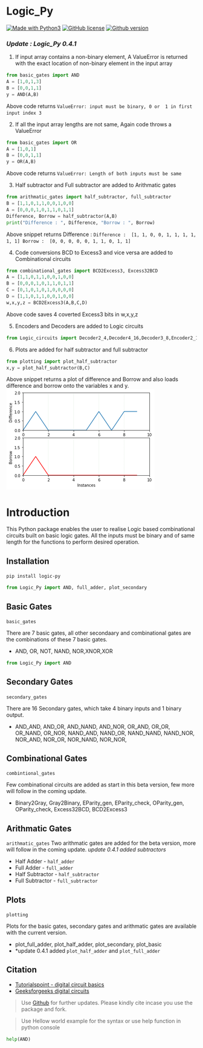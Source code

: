 # Logic_Py

[![Made with Python3](https://img.shields.io/badge/Made%20With-Python3-green)](https://www.python.org/)
[![GitHub license](https://img.shields.io/badge/license-Apache2.0-blue.svg)](https://github.com/vishwesh-vishwesh/Logic_Py/blob/main/LICENSE)
[![Github version](https://img.shields.io/badge/version-0.4.1-green)](https://github.com/vishwesh-vishwesh/Logic_Py)

### *Update : Logic_Py 0.4.1*

1. If input array contains a non-binary element, A ValueError is returned with the exact location of non-binary element in the input array
```python
from basic_gates import AND
A = [1,0,1,3]
B = [0,0,1,1]
y = AND(A,B)
```
 Above code returns `ValueError: input must be binary, 0 or  1 in first input index 3`

2. If all the input array lengths are not same, Again code throws a ValueError
```python
from basic_gates import OR
A = [1,0,1]
B = [0,0,1,1]
y = OR(A,B)
```
 Above code returns `ValueError: Length of both inputs must be same`

3. Half subtractor and Full subtractor are added to Arithmatic gates
```python
from arithmatic_gates import half_subtractor, full_subtractor
B = [1,1,0,1,1,0,0,1,0,0]
A = [0,0,0,1,0,1,1,0,1,1]
Difference, Borrow = half_subtractor(A,B)
print("Difference : ", Difference, "Borrow : ", Borrow)
```
 Above snippet returns Difference :  `Difference :  [1, 1, 0, 0, 1, 1, 1, 1, 1, 1] Borrow :  [0, 0, 0, 0, 0, 1, 1, 0, 1, 1]`

4. Code conversions BCD to Excess3 and vice versa are added to Combinational circuits
```python
from combinational_gates import BCD2Excess3, Excess32BCD
A = [1,1,0,1,1,0,0,1,0,0]
B = [0,0,0,1,0,1,1,0,1,1]
C = [0,1,0,1,0,1,0,0,0,0]
D = [1,1,0,1,1,0,0,1,0,0]
w,x,y,z = BCD2Excess3(A,B,C,D)
```
 Above code saves 4 coverted Excess3 bits in w,x,y,z

5. Encoders and Decoders are added to Logic circuits
```python
from Logic_circuits import Decoder2_4,Decoder4_16,Decoder3_8,Encoder2_1,Encoder4_2,Encoder8_3,Priority_Enc4_2
```
6. Plots are added for half subtractor and full subtractor
 ```python
from plotting import plot_half_subtractor
x,y = plot_half_subtractor(B,C)
```
 Above snippet returns a plot of difference and Borrow and also loads difference and borrow onto the variables x and y.
![Half Subtractor](https://github.com/vishwesh-vishwesh/Logic_Py/blob/main/Figure%202021-06-24%20073914.png "Half subtractor")


# Introduction
This Python package enables the user to realise Logic based combinational circuits built on basic logic gates.
All the inputs must be binary and of same length for the functions to perform desired operation. 

## Installation
`pip install logic-py`
```python
from Logic_Py import AND, full_adder, plot_secondary
```

## Basic Gates
`basic_gates`

There are 7 basic gates, all other secondaary and combinational gates are the combinations of these 7 basic gates.
- AND, OR, NOT, NAND, NOR,XNOR,XOR
```python
from Logic_Py import AND
```

## Secondary Gates
`secondary_gates`

There are 16 Secondary gates, which take 4 binary inputs and 1 binary output.
- AND_AND, AND_OR, AND_NAND, AND_NOR, OR_AND, OR_OR, OR_NAND, OR_NOR, NAND_AND, NAND_OR, NAND_NAND, NAND_NOR, NOR_AND, NOR_OR, NOR_NAND, NOR_NOR,

## Combinational Gates
`combintional_gates`

Few combinational circuits are added as start in this beta version, few more will follow in the coming update.
- Binary2Gray, Gray2Binary, EParity_gen, EParity_check, OParity_gen, OParity_check, Excess32BCD, BCD2Excess3

## Arithmatic Gates
`arithmatic_gates`
Two arithmatic gates are added for the beta version, more will follow in the coming update.
*update 0.4.1 added subtractors*
- Half Adder - `half_adder`
- Full Adder - `full_adder`
- Half Subtractor - `half_subtractor`
- Full Subtractor - `full_subtractor`

## Plots
`plotting`

Plots for the basic gates, secondary gates and arithmatic gates are available with the current version.
- plot_full_adder, plot_half_adder, plot_secondary, plot_basic
- *update 0.4.1 added `plot_half_adder` and `plot_full_adder`

## Citation
- [Tutorialspoint - digital circuit basics](https://www.tutorialspoint.com/digital_circuits)
- [Geeksforgeeks digital circuits](https://www.geeksforgeeks.org/)

>Use [Github](https://github.com/vishwesh-vishwesh/Logic_Py/) for further updates. 
>Please kindly cite incase you use the package and fork.

>Use Hellow world example for the syntax
>or use help function in python console
```python
help(AND)
```

